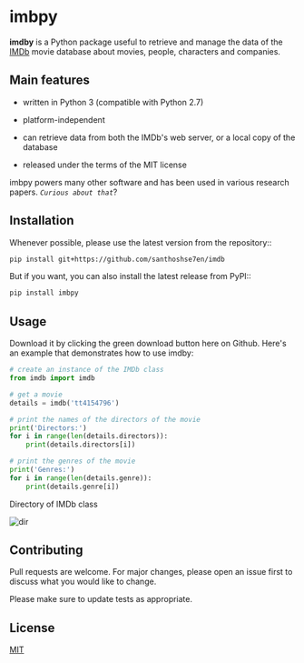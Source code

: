 # imbpy

**imdby** is a Python package useful to retrieve and manage the data of the [IMDb](https://www.imdb.com/) movie database about movies, people, characters and companies.

## Main features

- written in Python 3 (compatible with Python 2.7)

- platform-independent

- can retrieve data from both the IMDb's web server, or a local copy of the database

- released under the terms of the MIT license

imbpy powers many other software and has been used in various research papers. _`Curious about that`_?    


## Installation

Whenever possible, please use the latest version from the repository::

```bash
pip install git+https://github.com/santhoshse7en/imdb
```

But if you want, you can also install the latest release from PyPI::

```bash
pip install imbpy
```

## Usage

Download it by clicking the green download button here on Github. Here's an example that demonstrates how to use imdby:

```python
# create an instance of the IMDb class
from imdb import imdb

# get a movie
details = imdb('tt4154796')

# print the names of the directors of the movie
print('Directors:')
for i in range(len(details.directors)):
    print(details.directors[i])

# print the genres of the movie
print('Genres:')
for i in range(len(details.genre)):
    print(details.genre[i])
```
Directory of IMDb class

![dir](https://user-images.githubusercontent.com/47944792/58084265-2b3bc300-7bd8-11e9-9169-cc60542593f1.PNG)

## Contributing
Pull requests are welcome. For major changes, please open an issue first to discuss what you would like to change.

Please make sure to update tests as appropriate.

## License
[MIT](https://choosealicense.com/licenses/mit/)
